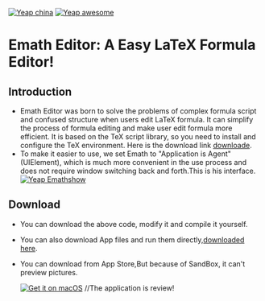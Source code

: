   [![Yeap china](https://github.com/MoonkeyBoy/Emath/tree/master/Image/WebShow/china.svg)]()  [![Yeap awesome](https://github.com/MoonkeyBoy/Emath/tree/master/Image/WebShow/awesome.svg)]()

Emath Editor: A Easy LaTeX Formula Editor!
========



Introduction
-----
* Emath Editor was born to solve the problems of complex formula script and confused structure when users edit LaTeX formula. It can simplify the process of formula editing and make user edit formula more efficient. It is based on the TeX script library, so you need to install and configure the TeX environment. Here is the download link [downloade](http://tug.org/mactex/).
* To make it easier to use, we set Emath to "Application is Agent" (UIElement), which is much more convenient in the use process and does not require window switching back and forth.This is his interface.
  [![Yeap Emathshow](https://github.com/MoonkeyBoy/Emath/tree/master/Image/WebShow/Emathshow.png)]() 

Download
-----
* You can download the above code, modify it and compile it yourself.
* You can also download App files and run them directly,[downloaded here](https://github.com/MoonkeyBoy/Emath/blob/master/Emath.app.zip).
* You can download from App Store,But because of SandBox, it can't preview pictures.

  [![Get it on macOS](https://github.com/MoonkeyBoy/Emath/tree/master/Image/WebShow/macos.svg)]()  //The application is review!
